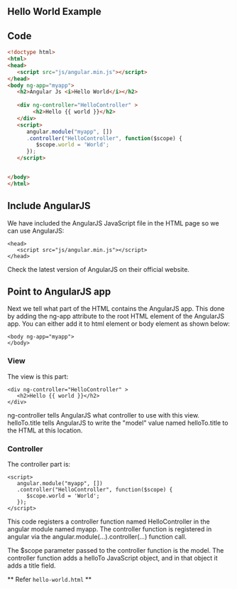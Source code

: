 ## Hello World Example

## Code

```html
<!doctype html>
<html>
<head>
   <script src="js/angular.min.js"></script>
</head>
<body ng-app="myapp">
   <h2>Angular Js <i>Hello World</i></h2>
   
   <div ng-controller="HelloController" >
        <h2>Hello {{ world }}</h2>
   </div>
   <script>
      angular.module("myapp", [])
      .controller("HelloController", function($scope) {
         $scope.world = 'World';
      });
   </script>


</body>
</html>
```

## Include AngularJS
We have included the AngularJS JavaScript file in the HTML page so we can use AngularJS:

```
<head>
   <script src="js/angular.min.js"></script>
</head>
```
Check the latest version of AngularJS on their official website.

## Point to AngularJS app

Next we tell what part of the HTML contains the AngularJS app. This done by adding the ng-app attribute to the root HTML element of the AngularJS app. You can either add it to html element or body element as shown below:

```
<body ng-app="myapp">
</body>
```

### View

The view is this part:

```
<div ng-controller="HelloController" >
   <h2>Hello {{ world }}</h2>
</div>
```
ng-controller tells AngularJS what controller to use with this view. helloTo.title tells AngularJS to write the "model" value named helloTo.title to the HTML at this location.

### Controller

The controller part is:

```
<script>
   angular.module("myapp", [])
   .controller("HelloController", function($scope) {
      $scope.world = 'World';
   });
</script>
```

This code registers a controller function named HelloController in the angular module named myapp. The controller function is registered in angular via the angular.module(...).controller(...) function call.

The $scope parameter passed to the controller function is the model. The controller function adds a helloTo JavaScript object, and in that object it adds a title field.

** Refer `hello-world.html` **